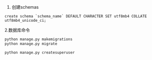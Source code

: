 1. 创建schemas
``` mysql
create schema `schema_name` DEFAULT CHARACTER SET utf8mb4 COLLATE utf8mb4_unicode_ci;
```

2.数据库命令
```python
python manage.py makemigrations
python manage.py migrate

python manage.py createsuperuser
```